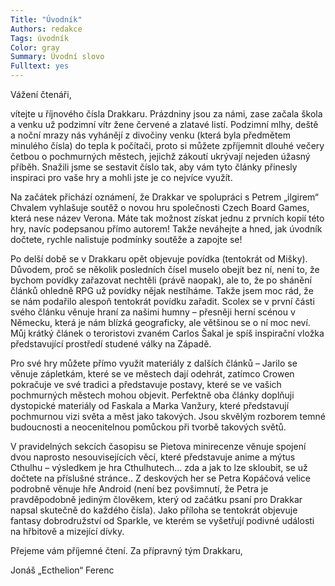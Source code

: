 ```yaml
---
Title: "Úvodník"
Authors: redakce
Tags: úvodník
Color: gray
Summary: Úvodní slovo
Fulltext: yes
---
```

Vážení čtenáři,

vítejte u říjnového čísla Drakkaru. Prázdniny jsou za námi, zase začala škola a venku už podzimní vítr žene červené a zlatavé listí. Podzimní mlhy, deště a noční mrazy nás vyhánějí z divočiny venku (která byla předmětem minulého čísla) do tepla k počítači, proto si můžete zpříjemnit dlouhé večery četbou o pochmurných městech, jejichž zákoutí ukrývají nejeden úžasný příběh. Snažili jsme se sestavit číslo tak, aby vám tyto články přinesly inspiraci pro vaše hry a mohli jste je co nejvíce využít.

Na začátek přichází oznámení, že Drakkar ve spolupráci s Petrem „ilgirem“ Chvalem vyhlašuje soutěž o novou hru společnosti Czech Board Games, která nese název Verona. Máte tak možnost získat jednu z prvních kopií této hry, navíc podepsanou přímo autorem! Takže neváhejte a hned, jak úvodník dočtete, rychle nalistuje podmínky soutěže a zapojte se!

Po delší době se v Drakkaru opět objevuje povídka (tentokrát od Mišky). Důvodem, proč se několik posledních čísel muselo obejít bez ní, není to, že bychom povídky zařazovat nechtěli (právě naopak), ale to, že po shánění článků ohledně RPG už povídky nějak nestíháme. Takže jsem moc rád, že se nám podařilo alespoň tentokrát povídku zařadit. Scolex se v první části svého článku věnuje hraní za našimi humny – přesněji herní scénou v Německu, která je nám blízká geograficky, ale většinou se o ní moc neví. Můj krátký článek o teroristovi zvaném Carlos Šakal je spíš inspirační vložka představující prostředí studené války na Západě.

Pro své hry můžete přímo využít materiály z dalších článků – Jarilo se věnuje zápletkám, které se ve městech dají odehrát, zatímco Crowen pokračuje ve své tradici a představuje postavy, které se ve vašich pochmurných městech mohou objevit. Perfektně oba články doplňuji dystopické materiály od Faskala a Marka Vanžury, které představují pochmurnou vizi světa a měst jako takových. Jsou skvělým rozborem temné budoucnosti a neocenitelnou pomůckou při tvorbě takových světů.

V pravidelných sekcích časopisu se Pietova minirecenze věnuje spojení dvou naprosto nesouvisejících věcí, které představuje anime a mýtus Cthulhu – výsledkem je hra Cthulhutech… zda a jak to lze skloubit, se už dočtete na příslušné stránce.. Z deskových her se Petra Kopáčová velice podrobně věnuje hře Android (není bez povšimnutí, že Petra je pravděpodobně jediným člověkem, který od začátku psaní pro Drakkar napsal skutečně do každého čísla). Jako příloha se tentokrát objevuje fantasy dobrodružství od Sparkle, ve kterém se vyšetřují podivné události na hřbitově a mizející dívky.

 

Přejeme vám příjemné čtení. Za přípravný tým Drakkaru,

Jonáš „Ecthelion“ Ferenc
